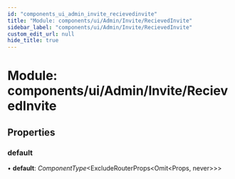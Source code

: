 ```yaml
---
id: "components_ui_admin_invite_recievedinvite"
title: "Module: components/ui/Admin/Invite/RecievedInvite"
sidebar_label: "components/ui/Admin/Invite/RecievedInvite"
custom_edit_url: null
hide_title: true
---
```


# Module: components/ui/Admin/Invite/RecievedInvite

## Properties

### default

• **default**: *ComponentType*<ExcludeRouterProps<Omit<Props, never\>\>\>
